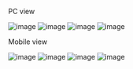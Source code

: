 PC view

![image](https://user-images.githubusercontent.com/75360897/168470638-55192e61-eb0c-4ea0-895b-587deb0c415d.png)
![image](https://user-images.githubusercontent.com/75360897/168470640-fa5530b8-2e36-4c08-8c72-ba7e434fef5a.png)
![image](https://user-images.githubusercontent.com/75360897/168470648-82fec215-cdaa-434f-8f83-aeb58b7bf457.png)
![image](https://user-images.githubusercontent.com/75360897/168470651-af71cee4-1c2c-4275-9207-46f0b9c3fd4c.png)


Mobile view

![image](https://user-images.githubusercontent.com/75360897/168470621-463b666e-0609-41c6-85e9-cefe5e695abf.png)
![image](https://user-images.githubusercontent.com/75360897/168470622-887ba6eb-7af1-4353-b562-56f96121ac4d.png)
![image](https://user-images.githubusercontent.com/75360897/168470624-0c4e9a02-0890-4fdd-87b9-d3c6c7ca54b8.png)
![image](https://user-images.githubusercontent.com/75360897/168470628-84c6f24c-6852-4f80-8afa-30bfb8ddc00a.png)
